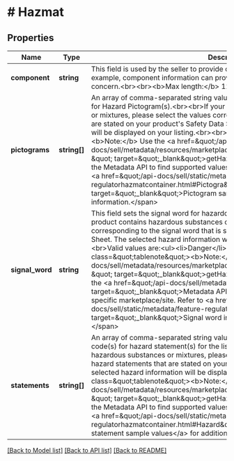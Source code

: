 # # Hazmat

## Properties

Name | Type | Description | Notes
------------ | ------------- | ------------- | -------------
**component** | **string** | This field is used by the seller to provide component information for the listing. For example, component information can provide the specific material of Hazmat concern.&lt;br&gt;&lt;br&gt;&lt;b&gt;Max length:&lt;/b&gt; 120 | [optional]
**pictograms** | **string[]** | An array of comma-separated string values listing applicable pictogram code(s) for Hazard Pictogram(s).&lt;br&gt;&lt;br&gt;If your product contains hazardous substances or mixtures, please select the values corresponding to the hazard pictograms that are stated on your product&#39;s Safety Data Sheet. The selected hazard information will be displayed on your listing.&lt;br&gt;&lt;br&gt;&lt;span class&#x3D;\&quot;tablenote\&quot;&gt;&lt;b&gt;Note:&lt;/b&gt; Use the &lt;a href&#x3D;\&quot;/api-docs/sell/metadata/resources/marketplace/methods/getHazardousMaterialsLabels \&quot; target&#x3D;\&quot;_blank\&quot;&gt;getHazardousMaterialsLabels&lt;/a&gt; method in the Metadata API to find supported values for a specific marketplace/site. Refer to &lt;a href&#x3D;\&quot;/api-docs/sell/static/metadata/feature-regulatorhazmatcontainer.html#Pictogra\&quot; target&#x3D;\&quot;_blank\&quot;&gt;Pictogram sample values&lt;/a&gt; for additional information.&lt;/span&gt; | [optional]
**signal_word** | **string** | This field sets the signal word for hazardous materials in the listing.&lt;br&gt;&lt;br&gt;If your product contains hazardous substances or mixtures, please select a value corresponding to the signal word that is stated on your product&#39;s Safety Data Sheet. The selected hazard information will be displayed on your listing.&lt;br&gt;&lt;br&gt;Valid values are:&lt;ul&gt;&lt;li&gt;Danger&lt;/li&gt;&lt;li&gt;Warning&lt;/li&gt;&lt;/ul&gt;&lt;br&gt;&lt;span class&#x3D;\&quot;tablenote\&quot;&gt;&lt;b&gt;Note:&lt;/b&gt; Use the &lt;a href&#x3D;\&quot;/api-docs/sell/metadata/resources/marketplace/methods/getHazardousMaterialsLabels \&quot; target&#x3D;\&quot;_blank\&quot;&gt;getHazardousMaterialsLabels&lt;/a&gt; method in the &lt;a href&#x3D;\&quot;/api-docs/sell/metadata/resources/methods \&quot; target&#x3D;\&quot;_blank\&quot;&gt;Metadata API&lt;/a&gt; to find supported values for a specific marketplace/site. Refer to &lt;a href&#x3D;\&quot;/api-docs/sell/static/metadata/feature-regulatorhazmatcontainer.html#Signal\&quot; target&#x3D;\&quot;_blank\&quot;&gt;Signal word information&lt;/a&gt; for additional information.&lt;/span&gt; | [optional]
**statements** | **string[]** | An array of comma-separated string values specifying applicable statement code(s) for hazard statement(s) for the listing.&lt;br&gt;&lt;br&gt;If your product contains hazardous substances or mixtures, please select the values corresponding to the hazard statements that are stated on your product&#39;s Safety Data Sheet. The selected hazard information will be displayed on your listing.&lt;br&gt;&lt;br&gt;&lt;span class&#x3D;\&quot;tablenote\&quot;&gt;&lt;b&gt;Note:&lt;/b&gt; Use the &lt;a href&#x3D;\&quot;/api-docs/sell/metadata/resources/marketplace/methods/getHazardousMaterialsLabels \&quot; target&#x3D;\&quot;_blank\&quot;&gt;getHazardousMaterialsLabels&lt;/a&gt; method in the Metadata API to find supported values for a specific marketplace/site. Refer to &lt;a href&#x3D;\&quot;/api-docs/sell/static/metadata/feature-regulatorhazmatcontainer.html#Hazard\&quot; target&#x3D;\&quot;_blank\&quot;&gt;Hazard statement sample values&lt;/a&gt; for additional information.&lt;span&gt; | [optional]

[[Back to Model list]](../../README.md#models) [[Back to API list]](../../README.md#endpoints) [[Back to README]](../../README.md)
